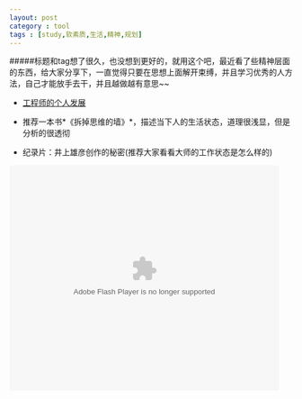 ```yaml
---
layout: post
category : tool
tags : [study,软素质,生活,精神,规划] 
---
```



#####标题和tag想了很久，也没想到更好的，就用这个吧，最近看了些精神层面的东西，给大家分享下，一直觉得只要在思想上面解开束缚，并且学习优秀的人方法，自己才能放手去干，并且越做越有意思~~


* [工程师的个人发展](https://speakerdeck.com/baidufe/gong-cheng-shi-de-ge-ren-fa-zhan-gui-hua)

* 推荐一本书*《拆掉思维的墙》*，描述当下人的生活状态，道理很浅显，但是分析的很透彻

* 纪录片：井上雄彦创作的秘密(推荐大家看看大师的工作状态是怎么样的)

<embed src="http://player.youku.com/player.php/sid/XMjg2MDgyNTc2/v.swf" allowFullScreen="true" quality="high" width="480" height="400" 
align="middle" allowScriptAccess="always" type="application/x-shockwave-flash" />

